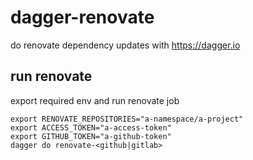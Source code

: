 # dagger-renovate

do renovate dependency updates with https://dagger.io

## run renovate

export required env and run renovate job

``` shell
export RENOVATE_REPOSITORIES="a-namespace/a-project"
export ACCESS_TOKEN="a-access-token"
export GITHUB_TOKEN="a-github-token"
dagger do renovate-<github|gitlab>
```

